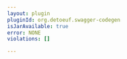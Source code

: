 ```yaml
---
layout: plugin
pluginId: org.detoeuf.swagger-codegen
isJarAvailable: true
error: NONE
violations: []

---
```

